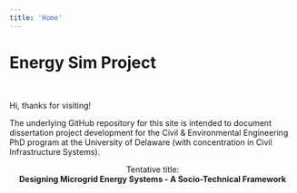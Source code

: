 ```yaml
---
title: 'Home'
---
```


# Energy Sim Project
<br>

Hi, thanks for visiting!

The underlying GitHub repository for this site is intended to document dissertation project development for the Civil &amp; Environmental Engineering PhD program at the University of Delaware (with concentration in Civil Infrastructure Systems).

<center>
  Tentative title:
  <br>
  
  <strong>
    Designing Microgrid Energy Systems - A Socio-Technical Framework
  </strong>
</center>
